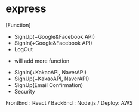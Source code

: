 # express

[Function]
- SignUp(+Google&Facebook API)
- SignIn(+Google&Facebook API)
- LogOut

+ will add more function
- SignIn(+KakaoAPI, NaverAPI)
- SignUp(+KakaoAPI, NaverAPI)
- SignUp(Email Confirmation)
- Security

FrontEnd : React / BackEnd : Node.js / Deploy: AWS

